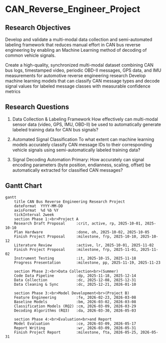 # CAN_Reverse_Engineer_Project

## Research Objectives
Develop and validate a multi-modal data collection and semi-automated labeling framework that reduces manual effort in CAN bus reverse engineering by enabling an Machine Learning method of decoding of common vehicle signals.

Create a high-quality, synchronized multi-modal dataset combining CAN bus logs, timestamped video, periodic OBD-II messages, GPS data, and IMU measurements for automotive reverse engineering research
Develop machine learning models that can classify CAN message types and decode signal values for labeled message classes with measurable confidence metrics

## Research Questions
1. Data Collection & Labeling Framework
How effectively can multi-modal sensor data (video, GPS, IMU, OBD-II) be used to automatically generate labeled training data for CAN bus signals?

2. Automated Signal Classification
To what extent can machine learning models accurately classify CAN message IDs to their corresponding vehicle signals using semi-automatically labeled training data?

3. Signal Decoding Automation
Primary: How accurately can signal encoding parameters (byte position, endianness, scaling, offset) be automatically extracted for classified CAN messages?

## Gantt Chart
```mermaid
gantt
    title CAN Bus Reverse Engineering Research Project
    dateFormat  YYYY-MM-DD
    axisFormat  %d %b %Y
    tickInterval 2week
    section Phase 1:<br>Project A
    Research Draft Proposal     :crit, active, rp, 2025-10-01, 2025-10-10
    Plan Hardware               :done, oh, 2025-10-02, 2025-10-05
    Finish Project Proposal     :milestone, frp, 2025-10-10, 2025-10-12
    Literature Review           :active, lr, 2025-10-01, 2025-11-02
    Finish Project Proposal     :milestone, frp, 2025-11-01, 2025-11-02
    Instrument Testing          :it, 2025-10-15, 2025-11-18
    Progress Presentation       :milestone, pp, 2025-11-19, 2025-11-23

    section Phase 2:<br>Data Collection<br>(Summer)
    Code Data Pipeline          :dp, 2025-11-18, 2025-12-14
    Data Collection             :dc, 2025-12-08, 2025-12-31
    Data Cleaning & Sync        :dc, 2025-12-21, 2026-01-10

    section Phase 3:<br>Model Development<br>(Project B)
    Feature Engineering         :fe, 2026-02-23, 2026-03-08
    Baseline Models             :bm, 2026-03-02, 2026-03-08
    Classification Models (RQ2) :cm, 2026-03-09, 2026-03-29
    Decoding Algorithms (RQ3)   :da, 2026-03-30, 2026-05-03

    section Phase 4:<br>Evaluation<br>and Report
    Model Evaluation            :ce, 2026-03-09, 2026-05-17
    Report Writing              :wr, 2026-03-09, 2026-05-31
    Finish Project Report       :milestone, fta, 2026-05-25, 2026-05-31
```
